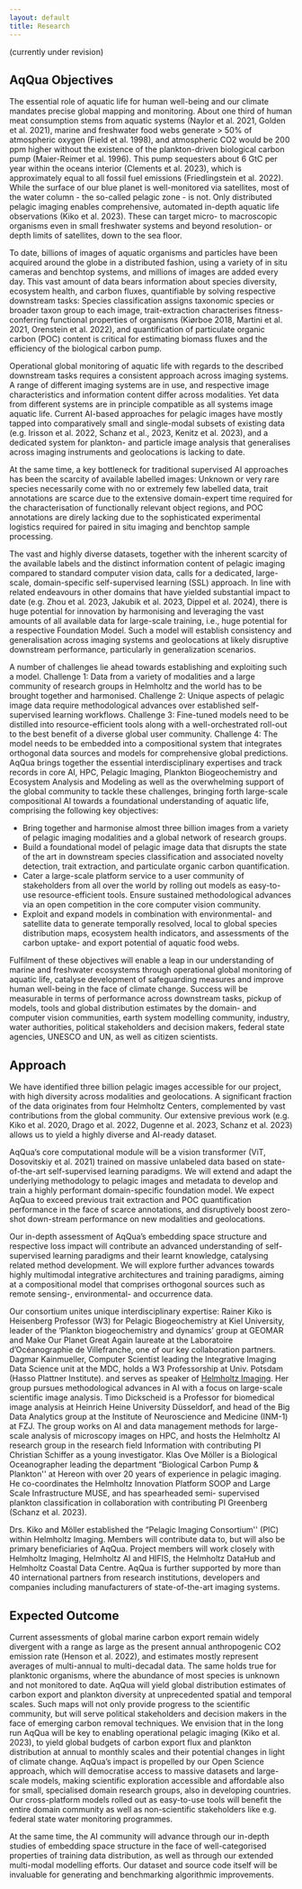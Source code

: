 ```yaml
---
layout: default
title: Research
---
```


(currently under revision)

## AqQua Objectives

The essential role of aquatic life for human well-being and our climate mandates precise global mapping and monitoring. About one third of human meat consumption stems from aquatic systems  (Naylor et al. 2021, Golden et al. 2021), marine and freshwater food webs generate > 50% of atmospheric oxygen (Field et al. 1998), and atmospheric CO2 would be 200 ppm higher without the existence of the plankton-driven biological carbon pump (Maier-Reimer et al. 1996). This pump sequesters about 6 GtC per year within the oceans interior (Clements et al. 2023), which is approximately equal to all fossil fuel emissions (Friedlingstein et al. 2022). While the surface of our blue planet is well-monitored via satellites, most of the water column - the so-called pelagic zone - is not. Only distributed pelagic imaging enables comprehensive, automated in-depth aquatic life observations (Kiko et al. 2023). These can target micro- to macroscopic organisms even in small freshwater systems and beyond resolution- or depth limits of satellites, down to the sea floor.

To date, billions of images of aquatic organisms and particles have been acquired around the globe in a distributed fashion, using a variety of in situ cameras and benchtop systems, and millions of images are added every day. This vast amount of data bears information about species diversity, ecosystem health, and carbon fluxes, quantifiable by solving respective downstream tasks: Species classification assigns taxonomic species or broader taxon group to each image, trait-extraction characterises fitness-conferring functional properties of organisms (Kiørboe 2018, Martini et al. 2021, Orenstein et al. 2022), and quantification of particulate organic carbon (POC) content is critical for estimating biomass fluxes and the efficiency of the biological carbon pump.

Operational global monitoring of aquatic life with regards to the described downstream tasks requires a consistent approach across imaging systems. A range of different imaging systems are in use, and respective image characteristics and information content differ across modalities. Yet data from different systems are in principle compatible as all systems image aquatic life. Current AI-based approaches for pelagic images have mostly tapped into comparatively small and single-modal subsets of existing data (e.g. Irisson et al. 2022, Schanz et al., 2023, Kenitz et al. 2023), and a dedicated system for plankton- and particle image analysis that generalises across imaging instruments and geolocations is lacking to date.

At the same time, a key bottleneck for traditional supervised AI approaches has been the scarcity of available labelled images: Unknown or very rare species necessarily come with no or extremely few labelled data, trait annotations are scarce due to the extensive domain-expert time required for the characterisation of functionally relevant object regions, and POC annotations are direly lacking due to the sophisticated experimental logistics required for paired in situ imaging and benchtop sample processing.

The vast and highly diverse datasets, together with the inherent scarcity of the available labels and the distinct information content of pelagic imaging compared to standard computer vision data, calls for a dedicated, large-scale, domain-specific self-supervised learning (SSL) approach. In line with related endeavours in other domains that have yielded substantial impact to date (e.g. Zhou et al. 2023, Jakubik et al. 2023, Dippel et al. 2024), there is huge potential for innovation by harmonising and leveraging the vast amounts of all available data for large-scale training, i.e., huge potential for a respective Foundation Model. Such a model will establish consistency and generalisation across imaging systems and geolocations at likely disruptive downstream performance, particularly in generalization scenarios.

A number of challenges lie ahead towards establishing and exploiting such a model. Challenge 1: Data from a variety of modalities and a large community of research groups in Helmholtz and the world has to be brought together and harmonised. Challenge 2: Unique aspects of pelagic image data require methodological advances over established self-supervised learning workflows. Challenge 3: Fine-tuned models need to be distilled into resource-efficient tools along with a well-orchestrated roll-out to the best benefit of a diverse global user community. Challenge 4: The model needs to be embedded into a compositional system that integrates orthogonal data sources and models for comprehensive global predictions. AqQua brings together the essential interdisciplinary expertises and track records in core AI, HPC, Pelagic Imaging, Plankton Biogeochemistry and Ecosystem Analysis and Modeling as well as the overwhelming support of the global community to tackle these challenges, bringing forth large-scale compositional AI towards a foundational understanding of aquatic life, comprising the following key objectives: 

- Bring together and harmonise almost three billion images from a variety of pelagic imaging modalities and a global network of research groups.
- Build a foundational model of pelagic image data that disrupts the state of the art in downstream species classification and associated novelty detection, trait extraction, and particulate organic carbon quantification.
- Cater a large-scale platform service to a user community of stakeholders from all over the world by rolling out models as easy-to-use resource-efficient tools. Ensure sustained methodological advances via an open competition in the core computer vision community.
- Exploit and expand models in combination with environmental- and satellite data to generate temporally resolved, local to global species distribution maps, ecosystem health indicators, and assessments of the carbon uptake- and export potential of aquatic food webs.

Fulfilment of these objectives will enable a leap in our understanding of marine and freshwater ecosystems through operational global monitoring of aquatic life, catalyse development of safeguarding measures and improve human well-being in the face of climate change. Success will be measurable in terms of performance across downstream tasks, pickup of models, tools and global distribution estimates by the domain- and computer vision communities, earth system modelling community, industry, water authorities, political stakeholders and decision makers, federal state agencies, UNESCO and UN, as well as citizen scientists. <br>

## Approach
We have identified three billion pelagic images accessible for our project, with high diversity across modalities and geolocations. A significant fraction of the data originates from four Helmholtz Centers, complemented by vast contributions from the global community. Our extensive previous work (e.g. Kiko et al. 2020, Drago et al. 2022, Dugenne et al. 2023, Schanz et al. 2023) allows us to yield a highly diverse and AI-ready dataset.

AqQua’s core computational module will be a vision transformer (ViT, Dosovitskiy et al. 2021) trained on massive unlabeled data based on state-of-the-art self-supervised learning paradigms. We will extend and adapt the underlying methodology to pelagic images and metadata to develop and train a highly performant domain-specific foundation model. We expect AqQua to exceed previous trait extraction and POC quantification performance in the face of scarce annotations, and disruptively boost zero-shot down-stream performance on new modalities and geolocations.

Our in-depth assessment of AqQua’s embedding space structure and respective loss impact will contribute an advanced understanding of self-supervised learning paradigms and their learnt knowledge, catalysing related method development. We will explore further advances towards highly multimodal integrative architectures and training paradigms, aiming at a compositional model that comprises orthogonal sources such as remote sensing-, environmental- and occurrence data.

Our consortium unites unique interdisciplinary expertise: Rainer Kiko is Heisenberg Professor (W3) for Pelagic Biogeochemistry at Kiel University, leader of the ‘Plankton biogeochemistry and dynamics’ group at GEOMAR and Make Our Planet Great Again laureate at the Laboratoire d’Océanographie de Villefranche, one of our key collaboration partners. Dagmar Kainmueller, Computer Scientist leading the Integrative Imaging Data Science unit at the MDC, holds a W3 Professorship at Univ. Potsdam (Hasso Plattner Institute). and serves as speaker of [Helmholtz Imaging](https://helmholtz-imaging.de). Her group pursues methodological advances in AI with a focus on large-scale scientific image analysis. Timo Dickscheid is a Professor for biomedical image analysis at Heinrich Heine University Düsseldorf, and head of the Big Data Analytics group at the Institute of Neuroscience and Medicine (INM-1) at FZJ. The group works on AI and data management methods for large-scale analysis of microscopy images on HPC, and hosts the Helmholtz AI research group in the research field Information with contributing PI Christian Schiffer as a young investigator. Klas Ove Möller is a Biological Oceanographer leading the department “Biological Carbon Pump & Plankton'' at Hereon with over 20 years of experience in pelagic imaging. He co-coordinates the Helmholtz Innovation Platform SOOP and Large Scale Infrastructure MUSE, and has spearheaded semi- supervised plankton classification in collaboration with contributing PI Greenberg (Schanz et al. 2023).

Drs. Kiko and Möller established the “Pelagic Imaging Consortium'' (PIC) within Helmholtz Imaging. Members will contribute data to, but will also be primary beneficiaries of AqQua. Project members will work closely with Helmholtz Imaging, Helmholtz AI and HIFIS, the Helmholtz DataHub and Helmholtz Coastal Data Centre. AqQua is further supported by more than 40 international partners from research institutions, developers and companies including manufacturers of state-of-the-art imaging systems.

## Expected Outcome

Current assessments of global marine carbon export remain widely divergent with a range as large as the present annual anthropogenic CO2 emission rate (Henson et al. 2022), and estimates mostly represent averages of multi-annual to multi-decadal data. The same holds true for planktonic organisms, where the abundance of most species is unknown and not monitored to date. AqQua will yield global distribution estimates of carbon export and plankton diversity at unprecedented spatial and temporal scales. Such maps will not only provide progress to the scientific community, but will serve political stakeholders and decision makers in the face of emerging carbon removal techniques. We envision that in the long run AqQua will be key to enabling operational pelagic imaging (Kiko et al. 2023), to yield global budgets of carbon export flux and plankton distribution at annual to monthly scales and their potential changes in light of climate change.
AqQua’s impact is propelled by our Open Science approach, which will democratise access to massive datasets and large-scale models, making scientific exploration accessible and affordable also for small, specialised domain research groups, also in developing countries. Our cross-platform models rolled out as easy-to-use tools will benefit the entire domain community as well as non-scientific stakeholders like e.g. federal state water monitoring programmes.

At the same time, the AI community will advance through our in-depth studies of embedding space structure in the face of well-categorised properties of training data distribution, as well as through our extended multi-modal modelling efforts. Our dataset and source code itself will be invaluable for generating and benchmarking algorithmic improvements. 
